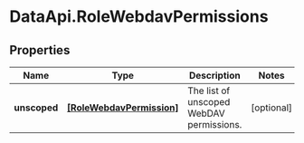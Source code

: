 # DataApi.RoleWebdavPermissions

## Properties
Name | Type | Description | Notes
------------ | ------------- | ------------- | -------------
**unscoped** | [**[RoleWebdavPermission]**](RoleWebdavPermission.md) | The list of unscoped WebDAV permissions. | [optional] 
